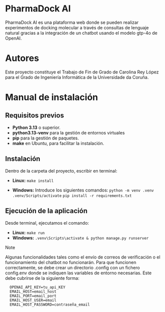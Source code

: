 # PharmaDock AI

PharmaDock AI es una plataforma web donde se pueden realizar experimentos de docking molecular a través de consultas de lenguaje natural gracias a la integración de un chatbot usando el modelo gtp-4o de OpenAI.

# Autores

Este proyecto constituye el Trabajo de Fin de Grado de Carolina Rey López para el Grado de Ingeniería Informática de la Universidade da Coruña.

# Manual de instalación

## Requisitos previos

- **Python 3.13** o superior.
- **python3.13-venv** para la gestión de entornos virtuales
- **pip** para la gestión de paquetes.
- **make** en Ubuntu, para facilitar la instalación.

## Instalación

Dentro de la carpeta del proyecto, escribir en terminal:

- **Linux:** `make install`

- **Windows:** Introduce los siguientes comandos:
	`python -m venv .venv`
    `.venv/Scripts/activate`
    `pip install -r requirements.txt` 

## Ejecución de la aplicación

Desde terminal, ejecutamos el comando:

- **Linux:** `make run`
- **Windows:** `.venv\Scripts\activate & python manage.py runserver`

> [!NOTE]
>
> Algunas funcionalidades tales como el envío de correos de verificación o el funcionamiento del chatbot no funcionarán. Para que funcionen correctamente, se debe crear un directorio .config con un fichero config.env donde se indiquen las variables de entorno necesarias. Este debe cubrirse de la siguiente forma:
>
> ```
>	OPENAI_API_KEY=tu_api_KEY
>	EMAIL_HOST=email_host
>	EMAIL_PORT=email_port
>	EMAIL_HOST_USER=email
>	EMAIL_HOST_PASSWORD=contraseña_email
>```
